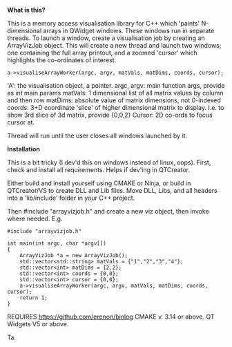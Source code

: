 **What is this?**

This is a memory access visualisation library for C++ which 'paints' N-dimensional arrays in QWidget windows. These windows run in separate threads. 
To launch a window, create a visualisation job by creating an ArrayVizJob object. This will create a new thread and launch two windows; one containing
the full array printout, and a zoomed 'cursor' which highlights the co-ordinates of interest. 

    a->visualiseArrayWorker(argc, argv, matVals, matDims, coords, cursor);

'A': the visualisation object, a pointer.
argc, argv: main function args, provide as int main params
matVals: 1 dimensional list of all matrix values by column and then row
matDims: absolute value of matrix dimensions, not 0-indexed
coords: 3+D coordinate 'slice' of higher dimensional matrix to display. I.e. to show 3rd slice of 3d matrix, provide {0,0,2}
Cursor: 2D co-ords to focus cursor at. 

Thread will run until the user closes all windows launched by it. 

**Installation**

This is a bit tricky (I dev'd this on windows instead of linux, oops). First, check and install all requirements. Helps if dev'ing in QTCreator. 

Either build and install yourself using CMAKE or Ninja, or build in QTCreator/VS to create DLL and Lib files. Move DLL, Libs, and all headers into a
'lib/include' folder in your C++ project. 

Then #include "arrayvizjob.h" and create a new viz object, then invoke where needed. E.g.

```
#include "arrayvizjob.h"

int main(int argc, char *argv[])
{
    ArrayVizJob *a = new ArrayVizJob();
    std::vector<std::string> matVals = {"1","2","3","4"};
    std::vector<int> matDims = {2,2};
    std::vector<int> coords = {0,0};
    std::vector<int> cursor = {0,0};
    a->visualiseArrayWorker(argc, argv, matVals, matDims, coords, cursor);
    return 1;
}
```

REQUIRES
https://github.com/erenon/binlog
CMAKE v. 3.14 or above.
QT Widgets V5 or above. 

Ta. 
